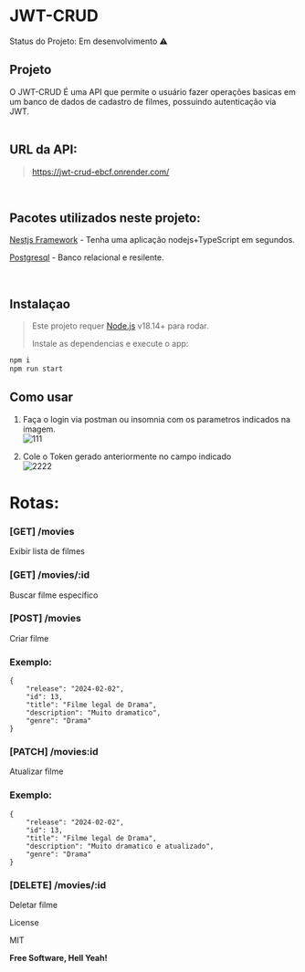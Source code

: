 # JWT-CRUD

 Status do Projeto: Em desenvolvimento ⚠️
<br/>
## Projeto

O JWT-CRUD É uma API que permite o usuário fazer operações basicas em um banco de dados de cadastro de filmes, possuindo autenticação via JWT.  
<br/>

## URL da API:  
> https://jwt-crud-ebcf.onrender.com/

<br/>


## Pacotes utilizados neste projeto:

[Nestjs Framework](https://docs.nestjs.com/) - Tenha uma aplicação nodejs+TypeScript em segundos.

[Postgresql](https://www.postgresql.org/) - Banco relacional e resilente.

<br/>  

## Instalaçao

> Este projeto requer [Node.js](https://nodejs.org/) v18.14+ para rodar.
>
> Instale as dependencias e execute o app:

```sh
npm i
npm run start
```
## Como usar  
1. Faça o login via postman ou insomnia com os parametros indicados na imagem.  
![111](https://github.com/joelnune/JWT-CRUD/assets/91698993/401d4db2-da35-4d02-912e-c66cae3e39f0)  

2. Cole o Token gerado anteriormente no campo indicado  
![2222](https://github.com/joelnune/JWT-CRUD/assets/91698993/90970a7b-e62f-4fdb-9d4f-d42e94293436)  

# Rotas:

### [GET] /movies  
Exibir lista de filmes

### [GET] /movies/:id  
Buscar filme especifico

### [POST] /movies
Criar filme
### Exemplo:  
    {  
        "release": "2024-02-02",  
        "id": 13,  
        "title": "Filme legal de Drama",  
        "description": "Muito dramatico",  
        "genre": "Drama"  
    }  

### [PATCH] /movies:id
Atualizar filme
### Exemplo:  
    {  
        "release": "2024-02-02",  
        "id": 13,  
        "title": "Filme legal de Drama",  
        "description": "Muito dramatico e atualizado",  
        "genre": "Drama"  
    }  
  
### [DELETE] /movies/:id
Deletar filme


License

MIT

**Free Software, Hell Yeah!**

</p>
